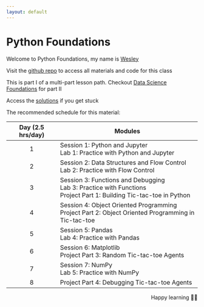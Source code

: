 ```yaml
---
layout: default
---
```


# Python Foundations
Welcome to Python Foundations, my name is [Wesley](https://wesleybeckner.github.io/)

Visit the [github repo](https://github.com/wesleybeckner/python_foundations) to access all materials and code for this class 

This is part I of a multi-part lesson path. Checkout [Data Science Foundations](https://wesleybeckner.github.io/data_science_foundations) for part II

Access the [solutions](https://github.com/wesleybeckner/python_foundations/tree/main/notebooks/solutions) if you get stuck 

The recommended schedule for this material:

<center>

| Day (2.5 hrs/day)| Modules                                                                                                               |
|:---:|-----------------------------------------------------------------------------------------------------------------------|
| 1   | Session 1: Python and Jupyter <br> Lab 1: Practice with Python and Jupyter                                       |
| 2   | Session 2: Data Structures and Flow Control <br> Lab 2: Practice with Flow Control                               |
| 3   | Session 3: Functions and Debugging <br> Lab 3: Practice with Functions <br> Project Part 1: Building Tic-tac-toe in Python |
| 4   | Session 4: Object Oriented Programming <br> Project Part 2: Object Oriented Programming in Tic-tac-toe                |
| 5   | Session 5: Pandas <br> Lab 4: Practice with Pandas                                                               |
| 6   | Session 6: Matplotlib <br> Project Part 3: Random Tic-tac-toe Agents                                                  |
| 7   | Session 7: NumPy <br> Lab 5: Practice with NumPy                                                                 |
| 8   | Project Part 4: Debugging Tic-tac-toe Agents                                                                     |

</center>

<p style='text-align: right;'>
Happy learning 🧑‍🏫
</p>
